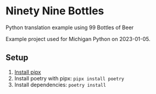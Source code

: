 # Ninety Nine Bottles 
Python translation example using 99 Bottles of Beer

Example project used for Michigan Python on 2023-01-05.

## Setup

1. [Install pipx](https://pipxproject.github.io/pipx/installation/)
2. Install poetry with pipx: `pipx install poetry`
3. Install dependencies: `poetry install`
